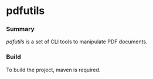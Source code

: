 # pdfutils

### Summary

*pdfutils* is a set of CLI tools to manipulate PDF documents.

### Build

To build the project, maven is required.


